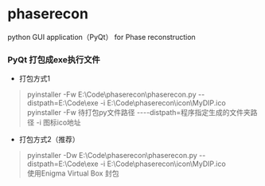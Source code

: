 # phaserecon
python GUI application（PyQt） for Phase reconstruction

### PyQt 打包成exe执行文件
- 打包方式1
> pyinstaller -Fw E:\Code\phaserecon\phaserecon.py --distpath=E:\Code\exe -i E:\Code\phaserecon\icon\MyDIP.ico 
> pyinstaller -Fw 待打包py文件路径  ----distpath=程序指定生成的文件夹路径  -i  图标ico地址  
  
- 打包方式2（推荐）  
> pyinstaller -Dw E:\Code\phaserecon\phaserecon.py --distpath=E:\Code\exe -i E:\Code\phaserecon\icon\MyDIP.ico  
> 使用Enigma Virtual Box 封包
